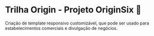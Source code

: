 # Trilha Origin - Projeto OriginSix :briefcase:

Criação de template responsivo customizável, que pode ser usado para estabelecimentos comerciais e divulgação de negócios.
